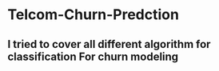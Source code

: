 # Telcom-Churn-Predction
## I tried to cover all different algorithm for classification For churn modeling
